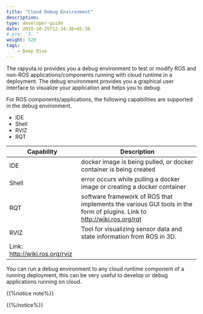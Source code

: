 ```yaml
---
title: "Cloud Debug Environment"
description:
type: developer-guide
date: 2019-10-25T12:34:38+05:30
# pre: "3. "
weight: 529
tags:
    - Deep Dive
---
```

The rapyuta.io provides you a debug environment to test or modify  ROS and non-ROS applications/components running with cloud runtime in a deployment. The debug environment provides you a graphical user interface to visualize your application and helps you to debug.

For ROS components/applications, the following capabilities are supported in the debug environment.
* IDE
* Shell
* RVIZ
* RQT

| Capability | Description |
| ------ | ----------- |
| IDE | docker image is being pulled, or docker container is being created |
| Shell | error occurs while pulling a docker image or creating a docker container |
| RQT | software framework of ROS that implements the various GUI tools in the form of plugins. Link to http://wiki.ros.org/rqt |
| RVIZ | Tool for visualizing sensor data and state information from ROS in 3D.
Link: http://wiki.ros.org/rviz |

You can run a debug environment to any cloud runtime component of a running deployment, this can be very useful to develop or debug applications running on cloud.  

{{%notice note%}}

{{%/notice%}}

